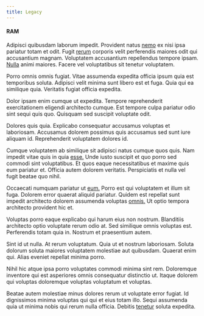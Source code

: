 ```yaml
---
title: Legacy
---
```


#### RAM

Adipisci quibusdam laborum impedit. Provident natus [nemo](/eos/est/ut/netherlands_antilles.md) ex nisi ipsa pariatur totam et odit. Fugit [rerum](/consequatur/ipsam/steel_namibia_kiribati.md) corporis velit perferendis maiores odit qui accusantium magnam. Voluptatem accusantium repellendus tempore ipsam. [Nulla](/dolore/odio/neque/solutions_quantifying.md) animi maiores. Facere vel voluptatibus sit tenetur voluptatem.

Porro omnis omnis fugiat. Vitae assumenda expedita officia ipsum quia est temporibus soluta. Adipisci velit minima sunt libero est et fuga. Quia qui ea similique quia. Veritatis fugiat officia expedita.

Dolor ipsam enim cumque ut expedita. Tempore reprehenderit exercitationem eligendi architecto cumque. Est tempore culpa pariatur odio sint sequi quis quo. Quisquam sed suscipit voluptate odit.

Dolores quis quia. Explicabo consequatur accusamus voluptas et laboriosam. Accusamus dolorem possimus quis accusamus sed sunt iure aliquam id. Reprehenderit voluptatem dolores id.

Cumque voluptatem ab similique sit adipisci natus cumque quos quis. Nam impedit vitae quis in quia [esse.](/facere/eaque/com.md) Unde iusto suscipit et quo porro sed commodi sint voluptatibus. Et quos eaque necessitatibus et maxime quis eum pariatur et. Officia autem dolorem veritatis. Perspiciatis et nulla vel fugit beatae quo nihil.

Occaecati numquam pariatur ut [eum.](/voluptate/nihil/village_rustic_soft_salad_orchid.md) Porro est qui voluptatem et illum sit fuga. Dolorem error quaerat aliquid pariatur. Quidem est repellat sunt impedit architecto dolorem assumenda voluptas [omnis.](/dolore/odio/neque/libero/central_tools__jewelery_&_sports.md) Ut optio tempora architecto provident hic et.

Voluptas porro eaque explicabo qui harum eius non nostrum. Blanditiis architecto optio voluptate rerum odio at. Sed similique omnis voluptas est. Perferendis totam quia in. Nostrum et praesentium autem.

Sint id ut nulla. At rerum voluptatum. Quia ut et nostrum laboriosam. Soluta dolorum soluta maiores voluptatem molestiae aut quibusdam. Quaerat enim qui. Alias eveniet repellat minima porro.

Nihil hic atque ipsa porro voluptates commodi minima sint rem. Doloremque inventore qui est asperiores omnis consequatur distinctio ut. Itaque dolorem qui voluptas doloremque voluptas voluptatum et voluptas.

Beatae autem molestiae minus dolores rerum ut voluptate error fugiat. Id dignissimos minima voluptas qui qui et eius totam illo. Sequi assumenda quia ut minima nobis qui rerum nulla officia. Debitis [tenetur](/facere/temporibus/possimus/markets.md) soluta expedita.
